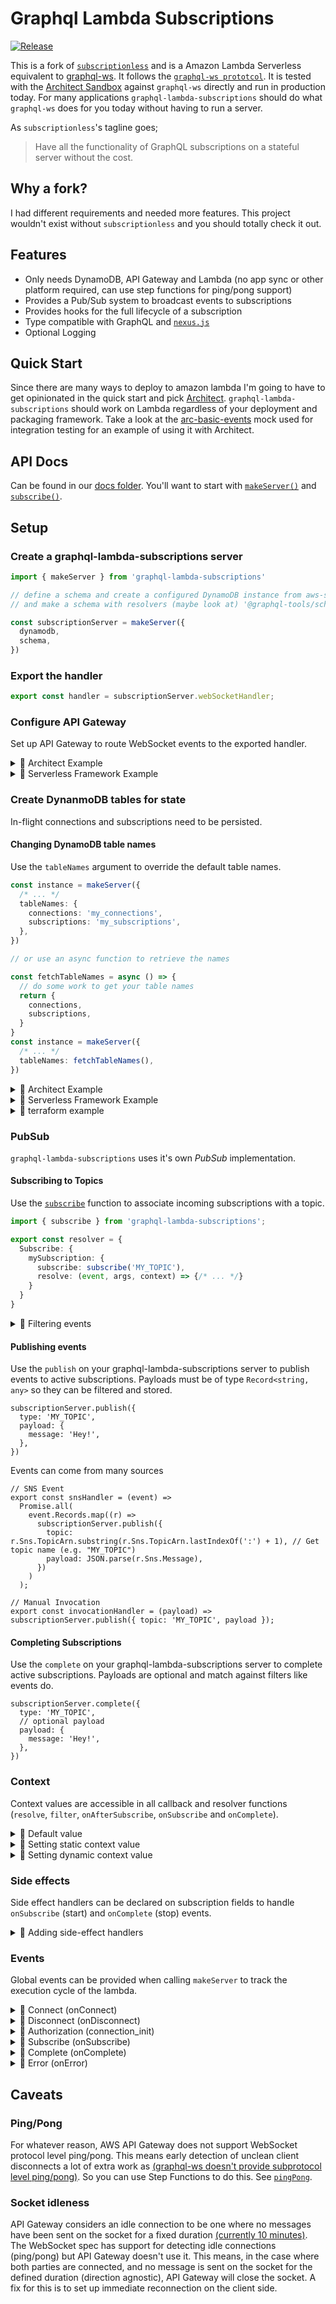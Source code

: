 # Graphql Lambda Subscriptions

[![Release](https://github.com/reconbot/graphql-lambda-subscriptions/actions/workflows/test.yml/badge.svg)](https://github.com/reconbot/graphql-lambda-subscriptions/actions/workflows/test.yml)

This is a fork of [`subscriptionless`](https://github.com/andyrichardson/subscriptionless) and is a Amazon Lambda Serverless equivalent to [graphql-ws](https://github.com/enisdenjo/graphql-ws). It follows the [`graphql-ws prototcol`](https://github.com/enisdenjo/graphql-ws/blob/master/PROTOCOL.md). It is tested with the [Architect Sandbox](https://arc.codes/docs/en/reference/cli/sandbox) against `graphql-ws` directly and run in production today. For many applications `graphql-lambda-subscriptions` should do what `graphql-ws` does for you today without having to run a server.

As `subscriptionless`'s tagline goes;

> Have all the functionality of GraphQL subscriptions on a stateful server without the cost.

## Why a fork?

I had different requirements and needed more features. This project wouldn't exist without `subscriptionless` and you should totally check it out.

## Features

- Only needs DynamoDB, API Gateway and Lambda (no app sync or other platform required, can use step functions for ping/pong support)
- Provides a Pub/Sub system to broadcast events to subscriptions
- Provides hooks for the full lifecycle of a subscription
- Type compatible with GraphQL and [`nexus.js`](https://nexusjs.org)
- Optional Logging

## Quick Start

Since there are many ways to deploy to amazon lambda I'm going to have to get opinionated in the quick start and pick [Architect](https://arc.codes). `graphql-lambda-subscriptions` should work on Lambda regardless of your deployment and packaging framework. Take a look at the [arc-basic-events](mocks/arc-basic-events) mock used for integration testing for an example of using it with Architect.

## API Docs

Can be found in our [docs folder](docs/README.md). You'll want to start with [`makeServer()`](docs/README.md#makeserver) and [`subscribe()`](dosc/README.md#subscribe).

## Setup

### Create a graphql-lambda-subscriptions server

```ts
import { makeServer } from 'graphql-lambda-subscriptions'

// define a schema and create a configured DynamoDB instance from aws-sdk
// and make a schema with resolvers (maybe look at) '@graphql-tools/schema

const subscriptionServer = makeServer({
  dynamodb,
  schema,
})
```

### Export the handler

```ts
export const handler = subscriptionServer.webSocketHandler;
```

### Configure API Gateway

Set up API Gateway to route WebSocket events to the exported handler.


<details>
<summary>📖  Architect Example</summary>

```arc
@app
basic-events

@ws
```

</details>

<details>
<summary>📖  Serverless Framework Example</summary>

```yaml
functions:
  websocket:
    name: my-subscription-lambda
    handler: ./handler.handler
    events:
      - websocket:
          route: $connect
      - websocket:
          route: $disconnect
      - websocket:
          route: $default
```

</details>

### Create DynanmoDB tables for state

In-flight connections and subscriptions need to be persisted.


#### Changing DynamoDB table names

Use the `tableNames` argument to override the default table names.

```ts
const instance = makeServer({
  /* ... */
  tableNames: {
    connections: 'my_connections',
    subscriptions: 'my_subscriptions',
  },
})

// or use an async function to retrieve the names

const fetchTableNames = async () => {
  // do some work to get your table names
  return {
    connections,
    subscriptions,
  }
}
const instance = makeServer({
  /* ... */
  tableNames: fetchTableNames(),
})

```

<details>

<summary>💾 Architect Example</summary>

```arc
@tables
Connection
  id *String
  ttl TTL
Subscription
  id *String
  topic **String
  ttl TTL

@indexes

Subscription
  connectionId *String
  name ConnectionIndex

Subscription
  topic *String
  name TopicIndex
```

```ts
import { tables } from '@architect/functions'

const fetchTableNames = async () => {
  const tables = await tables()

  const ensureName = (table) => {
    const actualTableName = tables.name(table)
    if (!actualTableName) {
      throw new Error(`No table found for ${table}`)
    }
    return actualTableName
  }

  return {
    connections: ensureName('Connection'),
    subscriptions: ensureName('Subscription'),
  }
}

const subscriptionServer = makeServer({
  dynamodb: tables.db,
  schema,
  tableNames: fetchTableNames(),
})
```

</details>

<details>
<summary>💾 Serverless Framework Example</summary>

```yaml
resources:
  Resources:
    # Table for tracking connections
    connectionsTable:
      Type: AWS::DynamoDB::Table
      Properties:
        TableName: ${self:provider.environment.CONNECTIONS_TABLE}
        AttributeDefinitions:
          - AttributeName: id
            AttributeType: S
        KeySchema:
          - AttributeName: id
            KeyType: HASH
        ProvisionedThroughput:
          ReadCapacityUnits: 1
          WriteCapacityUnits: 1
    # Table for tracking subscriptions
    subscriptionsTable:
      Type: AWS::DynamoDB::Table
      Properties:
        TableName: ${self:provider.environment.SUBSCRIPTIONS_TABLE}
        AttributeDefinitions:
          - AttributeName: id
            AttributeType: S
          - AttributeName: topic
            AttributeType: S
          - AttributeName: connectionId
            AttributeType: S
        KeySchema:
          - AttributeName: id
            KeyType: HASH
          - AttributeName: topic
            KeyType: RANGE
        GlobalSecondaryIndexes:
          - IndexName: ConnectionIndex
            KeySchema:
              - AttributeName: connectionId
                KeyType: HASH
            Projection:
              ProjectionType: ALL
            ProvisionedThroughput:
              ReadCapacityUnits: 1
              WriteCapacityUnits: 1
          - IndexName: TopicIndex
            KeySchema:
              - AttributeName: topic
                KeyType: HASH
            Projection:
              ProjectionType: ALL
            ProvisionedThroughput:
              ReadCapacityUnits: 1
              WriteCapacityUnits: 1
        ProvisionedThroughput:
          ReadCapacityUnits: 1
          WriteCapacityUnits: 1
```
</details>

<details>
<summary>💾 terraform example</summary>

```tf
resource "aws_dynamodb_table" "connections-table" {
  name           = "graphql_connections"
  billing_mode   = "PROVISIONED"
  read_capacity  = 1
  write_capacity = 1
  hash_key = "id"

  attribute {
    name = "id"
    type = "S"
  }
}

resource "aws_dynamodb_table" "subscriptions-table" {
  name           = "graphql_subscriptions"
  billing_mode   = "PROVISIONED"
  read_capacity  = 1
  write_capacity = 1
  hash_key = "id"
  range_key = "topic"

  attribute {
    name = "id"
    type = "S"
  }

  attribute {
    name = "topic"
    type = "S"
  }

  attribute {
    name = "connectionId"
    type = "S"
  }

  global_secondary_index {
    name               = "ConnectionIndex"
    hash_key           = "connectionId"
    write_capacity     = 1
    read_capacity      = 1
    projection_type    = "ALL"
  }

  global_secondary_index {
    name               = "TopicIndex"
    hash_key           = "topic"
    write_capacity     = 1
    read_capacity      = 1
    projection_type    = "ALL"
  }
}
```

</details>

### PubSub

`graphql-lambda-subscriptions` uses it's own _PubSub_ implementation.

#### Subscribing to Topics

Use the [`subscribe`](docs/README.md#subscribe) function to associate incoming subscriptions with a topic.

```ts
import { subscribe } from 'graphql-lambda-subscriptions';

export const resolver = {
  Subscribe: {
    mySubscription: {
      subscribe: subscribe('MY_TOPIC'),
      resolve: (event, args, context) => {/* ... */}
    }
  }
}
```

<details>

<summary>📖 Filtering events</summary>

Use the [`subscribe`](docs/README.md#subscribe) with [`SubscribeOptions`](docs/interfaces/SubscribeOptions.md) to allow for filtering.

> Note: If a function is provided, it will be called **on subscription start** and must return a serializable object.

```ts
import { subscribe } from 'graphql-lambda-subscriptions';

// Subscription agnostic filter
subscribe('MY_TOPIC', {
  filter: {
    attr1: '`attr1` must have this value',
    attr2: {
      attr3: 'Nested attributes work fine',
    },
  }
})

// Subscription specific filter
subscribe('MY_TOPIC',{
  filter: (root, args, context, info) => ({
    userId: args.userId,
  }),
})
```

</details>

#### Publishing events

Use the `publish` on your graphql-lambda-subscriptions server to publish events to active subscriptions. Payloads must be of type `Record<string, any>` so they can be filtered and stored.

```tsx
subscriptionServer.publish({
  type: 'MY_TOPIC',
  payload: {
    message: 'Hey!',
  },
})
```

Events can come from many sources

```tsx
// SNS Event
export const snsHandler = (event) =>
  Promise.all(
    event.Records.map((r) =>
      subscriptionServer.publish({
        topic: r.Sns.TopicArn.substring(r.Sns.TopicArn.lastIndexOf(':') + 1), // Get topic name (e.g. "MY_TOPIC")
        payload: JSON.parse(r.Sns.Message),
      })
    )
  );

// Manual Invocation
export const invocationHandler = (payload) => subscriptionServer.publish({ topic: 'MY_TOPIC', payload });
```

#### Completing Subscriptions

Use the `complete` on your graphql-lambda-subscriptions server to complete active subscriptions. Payloads are optional and match against filters like events do.

```tsx
subscriptionServer.complete({
  type: 'MY_TOPIC',
  // optional payload
  payload: {
    message: 'Hey!',
  },
})
```

### Context

Context values are accessible in all callback and resolver functions (`resolve`, `filter`, `onAfterSubscribe`, `onSubscribe` and `onComplete`).

<details>

<summary>📖 Default value</summary>

Assuming no `context` argument is provided, the default value is an object containing a `connectionInitPayload` attribute.

This attribute contains the [(optionally parsed)](#events) payload from `connection_init`.

```ts
export const resolver = {
  Subscribe: {
    mySubscription: {
      resolve: (event, args, context) => {
        console.log(context.connectionInitPayload); // payload from connection_init
      },
    },
  },
};
```

</details>

<details>

<summary>📖 Setting static context value</summary>

An object can be provided via the `context` attribute when calling `makeServer`.

```ts
const instance = makeServer({
  /* ... */
  context: {
    myAttr: 'hello',
  },
});
```

The default values (above) will be appended to this object prior to execution.

</details>

<details>

<summary>📖 Setting dynamic context value</summary>

A function (optionally async) can be provided via the `context` attribute when calling `makeServer`.

The default context value is passed as an argument.

```ts
const instance = makeServer({
  /* ... */
  context: ({ connectionInitPayload }) => ({
    myAttr: 'hello',
    user: connectionInitPayload.user,
  }),
});
```

</details>

### Side effects

Side effect handlers can be declared on subscription fields to handle `onSubscribe` (start) and `onComplete` (stop) events.

<details>

<summary>📖 Adding side-effect handlers</summary>

```ts
export const resolver = {
  Subscribe: {
    mySubscription: {
      resolve: (event, args, context) => {
        /* ... */
      },
      subscribe: subscribe('MY_TOPIC', {
        // filter?: object | ((...args: SubscribeArgs) => object)
        // onSubscribe?: (...args: SubscribeArgs) => void | Promise<void>
        // onComplete?: (...args: SubscribeArgs) => void | Promise<void>
        // onAfterSubscribe?: (...args: SubscribeArgs) => PubSubEvent | Promise<PubSubEvent> | undefined | Promise<undefined>
      }),
    },
  },
};
```

</details>

### Events

Global events can be provided when calling `makeServer` to track the execution cycle of the lambda.

<details>

<summary>📖 Connect (onConnect)</summary>

Called when a WebSocket connection is first established.

```ts
const instance = makeServer({
  /* ... */
  onConnect: ({ event }) => {
    /* */
  },
});
```

</details>

<details>

<summary>📖 Disconnect (onDisconnect)</summary>

Called when a WebSocket connection is disconnected.

```ts
const instance = makeServer({
  /* ... */
  onDisconnect: ({ event }) => {
    /* */
  },
});
```

</details>

<details>

<summary>📖 Authorization (connection_init)</summary>

`onConnectionInit` can be used to verify the `connection_init` payload prior to persistence.

> **Note:** Any sensitive data in the incoming message should be removed at this stage.

```ts
const instance = makeServer({
  /* ... */
  onConnectionInit: ({ message }) => {
    const token = message.payload.token;

    if (!myValidation(token)) {
      throw Error('Token validation failed');
    }

    // Prevent sensitive data from being written to DB
    return {
      ...message.payload,
      token: undefined,
    };
  },
});
```

By default, the (optionally parsed) payload will be accessible via [context](#context).

</details>

<details>

<summary>📖 Subscribe (onSubscribe)</summary>

#### Subscribe (onSubscribe)

Called when any subscription message is received.

```ts
const instance = makeServer({
  /* ... */
  onSubscribe: ({ event, message }) => {
    /* */
  },
});
```

</details>

<details>

<summary>📖 Complete (onComplete)</summary>

Called when any complete message is received.

```ts
const instance = makeServer({
  /* ... */
  onComplete: ({ event, message }) => {
    /* */
  },
});
```

</details>

<details>

<summary>📖 Error (onError)</summary>

Called when any error is encountered

```ts
const instance = makeServer({
  /* ... */
  onError: (error, context) => {
    /* */
  },
});
```

</details>


## Caveats

### Ping/Pong

For whatever reason, AWS API Gateway does not support WebSocket protocol level ping/pong. This means early detection of unclean client disconnects a lot of extra work as [(graphql-ws doesn't provide subprotocol level ping/pong)](https://github.com/enisdenjo/graphql-ws/issues/117). So you can use Step Functions to do this. See [`pingPong`](docs/interfaces/ServerArgs.md#pingpong).

### Socket idleness

API Gateway considers an idle connection to be one where no messages have been sent on the socket for a fixed duration [(currently 10 minutes)](https://docs.aws.amazon.com/apigateway/latest/developerguide/limits.html#apigateway-execution-service-websocket-limits-table). The WebSocket spec has support for detecting idle connections (ping/pong) but API Gateway doesn't use it. This means, in the case where both parties are connected, and no message is sent on the socket for the defined duration (direction agnostic), API Gateway will close the socket. A fix for this is to set up immediate reconnection on the client side.
